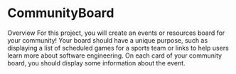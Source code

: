 # CommunityBoard
Overview For this project, you will create an events or resources board for your community! Your board should have a unique purpose, such as displaying a list of scheduled games for a sports team or links to help users learn more about software engineering. On each card of your community board, you should display some information about the event.
